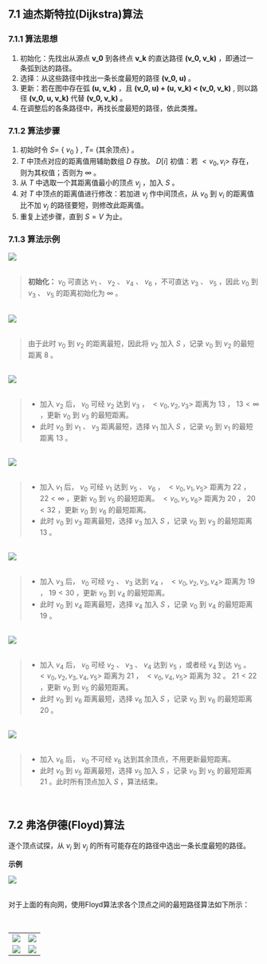 ## 7.1 迪杰斯特拉(Dijkstra)算法
### 7.1.1 算法思想
1. 初始化：先找出从源点 **v_0** 到各终点 **v_k** 的直达路径 **(v_0, v_k)** ，即通过一条弧到达的路径。
2. 选择：从这些路径中找出一条长度最短的路径 **(v_0, u)** 。
3. 更新：若在图中存在弧 **(u, v_k)** ，且 **(v_0, u) + (u, v_k) < (v_0, v_k)** , 则以路径 **(v_0, u, v_k)** 代替 **(v_0, v_k)** 。
4. 在调整后的各条路径中，再找长度最短的路径，依此类推。

### 7.1.2 算法步骤
1. 初始时令 $S =$ { ${v}_{0}$ } , $T =$ {其余顶点} 。
2. $T$ 中顶点对应的距离值用辅助数组 $D$ 存放。 $D[i]$ 初值：若 $<{v}_ {0},{v}_ {i}>$ 存在，则为其权值；否则为 $\infty$ 。
3. 从 $T$ 中选取一个其距离值最小的顶点 $v_j$ ，加入 $S$ 。
4. 对 $T$ 中顶点的距离值进行修改：若加进 $v_j$ 作中间顶点，从 $v_0$ 到 $v_i$ 的距离值比不加 $v_j$ 的路径要短，则修改此距离值。
5. 重复上述步骤，直到 $S = V$ 为止。

### 7.1.3 算法示例

<div><img src = "./images/dijkstra1.png"></div>

<br/>

> **初始化：** $v_0$ 可直达 $v_1$ 、 $v_2$ 、 $v_4$ 、 $v_6$ ，不可直达 $v_3$ 、 $v_5$ ，因此 $v_0$ 到 $v_3$ 、 $v_5$ 的距离初始化为 $\infty$ 。

<br/>

<div><img src = "./images/dijkstra2.png"></div>

<br/>

> 由于此时 $v_0$ 到 $v_2$ 的距离最短，因此将 $v_2$ 加入 $S$ ，记录 $v_0$ 到 $v_2$ 的最短距离 8 。

<br/>

<div><img src = "./images/dijkstra3.png"></div>

<br/>

>- 加入 $v_2$ 后， $v_0$ 可经 $v_2$ 达到 $v_3$ ， $<{v}_ {0},{v}_ {2},{v}_ {3}>$ 距离为 13 ， $13<\infty$ ，更新 $v_0$ 到 $v_3$ 的最短距离。  
>- 此时 $v_0$ 到  $v_1$ 、 $v_3$ 距离最短，选择 $v_1$ 加入 $S$ ，记录 $v_0$ 到 $v_1$ 的最短距离 13 。

<br/>

<div><img src = "./images/dijkstra4.png"></div>

<br/>

>- 加入 $v_1$ 后， $v_0$ 可经 $v_1$ 达到 $v_5$ 、 $v_6$ ， $<{v}_ {0},{v}_ {1},{v}_ {5}>$ 距离为 22 ， $22<\infty$ ，更新 $v_0$ 到 $v_5$ 的最短距离。
> $<{v}_ {0},{v}_ {1},{v}_ {6}>$ 距离为 20 ， $20<32$ ，更新 $v_0$ 到 $v_6$ 的最短距离。  
>- 此时 $v_0$ 到 $v_3$ 距离最短，选择 $v_3$ 加入 $S$ ，记录 $v_0$ 到 $v_3$ 的最短距离 13 。

<br/>

<div><img src = "./images/dijkstra5.png"></div>

<br/>

>- 加入 $v_3$ 后， $v_0$ 可经 $v_2$ 、 $v_3$ 达到 $v_4$ ， $<{v}_ {0},{v}_ {2},{v}_ {3},{v}_ {4}>$ 距离为 19 ， $19<30$ ，更新 $v_0$ 到 $v_4$ 的最短距离。  
>- 此时 $v_0$ 到 $v_4$ 距离最短，选择 $v_4$ 加入 $S$ ，记录 $v_0$ 到 $v_4$ 的最短距离 19 。

<br/>

<div><img src = "./images/dijkstra6.png"></div>

<br/>

>- 加入 $v_4$ 后， $v_0$ 可经 $v_2$ 、 $v_3$ 、 $v_4$ 达到 $v_5$ ，或者经 $v_4$ 到达 $v_5$ 。 $<{v}_ {0},{v}_ {2},{v}_ {3},{v}_ {4},{v}_ {5}>$ 距离为 21 ，
> $<{v}_ {0},{v}_ {4},{v}_ {5}>$ 距离为 32 。 $21<22$ ，更新 $v_0$ 到 $v_5$ 的最短距离。  
>- 此时 $v_0$ 到 $v_6$ 距离最短，选择 $v_6$ 加入 $S$ ，记录 $v_0$ 到 $v_6$ 的最短距离 20 。

<br/>

<div><img src = "./images/dijkstra7.png"></div>

<br/>

>- 加入 $v_6$ 后， $v_0$ 不可经 $v_6$ 达到其余顶点，不用更新最短距离。  
>- 此时 $v_0$ 到 $v_5$ 距离最短，选择 $v_5$ 加入 $S$ ，记录 $v_0$ 到 $v_5$ 的最短距离 21 。此时所有顶点加入 $S$ ，算法结束。

<br/>

## 7.2 弗洛伊德(Floyd)算法
逐个顶点试探，从 $v_i$ 到 $v_j$ 的所有可能存在的路径中选出一条长度最短的路径。 

**示例**  
<div><img src = "./images/Floyd1.png"></div>

<br/>

对于上面的有向网，使用Floyd算法求各个顶点之间的最短路径算法如下所示： 

<br/>

<table border="0" margin-left: auto margin-right: auto>
  <tr>
     <td><img src="./images/Floyd2.png"> </img></td>
     <td><img src="./images/Floyd3.png"> </img></td>
  </tr>
  <tr>
     <td><img src="./images/Floyd4.png"> </img></td>
     <td><img src="./images/Floyd5.png"> </img></td>
  </tr>
</table>
